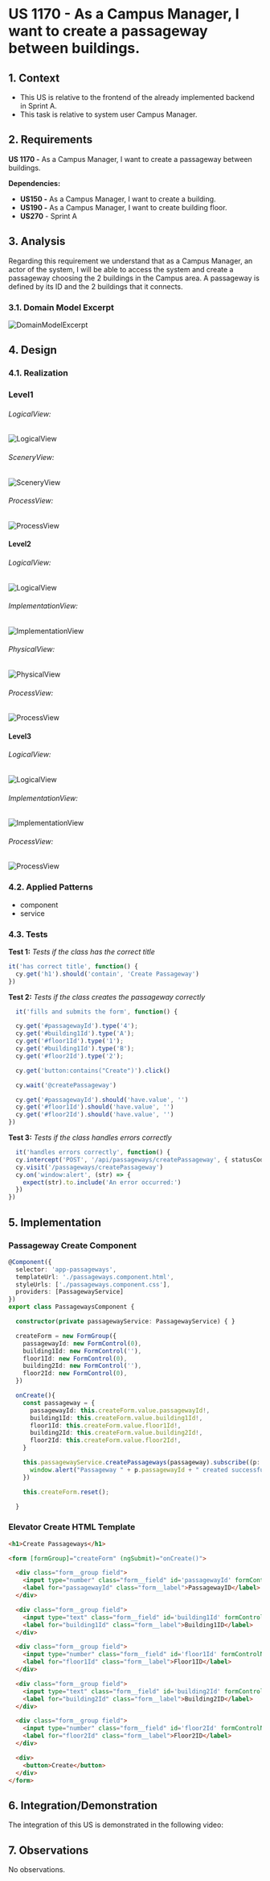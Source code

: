 # US 1170 -  As a Campus Manager, I want to create a passageway between buildings.

## 1. Context

* This US is relative to the frontend of the already implemented backend in Sprint A.
* This task is relative to system user Campus Manager.

## 2. Requirements

**US 1170 -** As a Campus Manager, I want to create a passageway between buildings.

**Dependencies:**
- **US150 -** As a Campus Manager, I want to create a building.
- **US190 -** As a Campus Manager, I want to create building floor.
- **US270** - Sprint A

## 3. Analysis

Regarding this requirement we understand that as a Campus Manager, an actor of the system,
I will be able to access the system and create a passageway choosing the 2 buildings in the Campus area.
A passageway is defined by its ID and the 2 buildings that it connects.

### 3.1. Domain Model Excerpt
![DomainModelExcerpt](Diagrams/DomainModelExcerpt.svg)


## 4. Design

### 4.1. Realization

### Level1
###### LogicalView:
![LogicalView](Diagrams/Level1/LogicalView.svg)

###### SceneryView:
![SceneryView](Diagrams/Level1/SceneryView.svg)

###### ProcessView:
![ProcessView](Diagrams/Level1/ProcessView.svg)

#### Level2

###### LogicalView:

![LogicalView](Diagrams/Level2/LogicalView.svg)

###### ImplementationView:
![ImplementationView](Diagrams/Level2/ImplementationView.svg)

###### PhysicalView:
![PhysicalView](Diagrams/Level2/PhysicalView.svg)

###### ProcessView:
![ProcessView](Diagrams/Level2/ProcessView.svg)

#### Level3
###### LogicalView:
![LogicalView](Diagrams/Level3/LogicalView.svg)

###### ImplementationView:
![ImplementationView](Diagrams/Level3/ImplementationView.svg)

###### ProcessView:
![ProcessView](Diagrams/Level3/ProcessView.svg)

### 4.2. Applied Patterns

- component
- service

### 4.3. Tests

**Test 1:** *Tests if the class has the correct title*

```typescript
it('has correct title', function() {
  cy.get('h1').should('contain', 'Create Passageway')
})
````

**Test 2:** *Tests if the class creates the passageway correctly*

```typescript
  it('fills and submits the form', function() {

  cy.get('#passagewayId').type('4');
  cy.get('#building1Id').type('A');
  cy.get('#floor1Id').type('1');
  cy.get('#building1Id').type('B');
  cy.get('#floor2Id').type('2');

  cy.get('button:contains("Create")').click()

  cy.wait('@createPassageway')

  cy.get('#passagewayId').should('have.value', '')
  cy.get('#floor1Id').should('have.value', '')
  cy.get('#floor2Id').should('have.value', '')
})
````

**Test 3:** *Tests if the class handles errors correctly*

```typescript
  it('handles errors correctly', function() {
  cy.intercept('POST', '/api/passageways/createPassageway', { statusCode: 500, body: {} }).as('createPassagewayError')
  cy.visit('/passageways/createPassageway')
  cy.on('window:alert', (str) => {
    expect(str).to.include('An error occurred:')
  })
})

````

## 5. Implementation

### Passageway Create Component
``` typescript
@Component({
  selector: 'app-passageways',
  templateUrl: './passageways.component.html',
  styleUrls: ['./passageways.component.css'],
  providers: [PassagewayService]
})
export class PassagewaysComponent {

  constructor(private passagewayService: PassagewayService) { }

  createForm = new FormGroup({
    passagewayId: new FormControl(0),
    building1Id: new FormControl(''),
    floor1Id: new FormControl(0),
    building2Id: new FormControl(''),
    floor2Id: new FormControl(0),
  })

  onCreate(){
    const passageway = {
      passagewayId: this.createForm.value.passagewayId!,
      building1Id: this.createForm.value.building1Id!,
      floor1Id: this.createForm.value.floor1Id!,
      building2Id: this.createForm.value.building2Id!,
      floor2Id: this.createForm.value.floor2Id!,
    }

    this.passagewayService.createPassageways(passageway).subscribe((p: Passageway) => {
      window.alert("Passageway " + p.passagewayId + " created successfully");
    })

    this.createForm.reset();

  }

```


### Elevator Create HTML Template
``` html
<h1>Create Passageways</h1>

<form [formGroup]="createForm" (ngSubmit)="onCreate()">

  <div class="form__group field">
    <input type="number" class="form__field" id='passagewayId' formControlName="passagewayId" required min="1" />
    <label for="passagewayId" class="form__label">PassagewayID</label>
  </div>

  <div class="form__group field">
    <input type="text" class="form__field" id='building1Id' formControlName="building1Id" required />
    <label for="building1Id" class="form__label">Building1ID</label>
  </div>

  <div class="form__group field">
    <input type="number" class="form__field" id='floor1Id' formControlName="floor1Id" required min="1" />
    <label for="floor1Id" class="form__label">Floor1ID</label>
  </div>

  <div class="form__group field">
    <input type="text" class="form__field" id='building2Id' formControlName="building2Id" required />
    <label for="building2Id" class="form__label">Building2ID</label>
  </div>

  <div class="form__group field">
    <input type="number" class="form__field" id='floor2Id' formControlName="floor2Id" required min="1" />
    <label for="floor2Id" class="form__label">Floor2ID</label>
  </div>

  <div>
    <button>Create</button>
  </div>
</form>

````

## 6. Integration/Demonstration
The integration of this US is demonstrated in the following video:


## 7. Observations
No observations.
